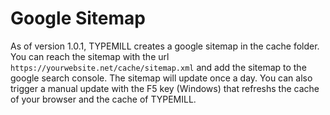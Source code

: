 # Google Sitemap

As of version 1.0.1, TYPEMILL creates a google sitemap in the cache folder. You can reach the sitemap with the url `https://yourwebsite.net/cache/sitemap.xml` and add the sitemap to the google search console. The sitemap will update once a day. You can also trigger a manual update with the F5 key (Windows) that refreshs the cache of your browser and the cache of TYPEMILL.